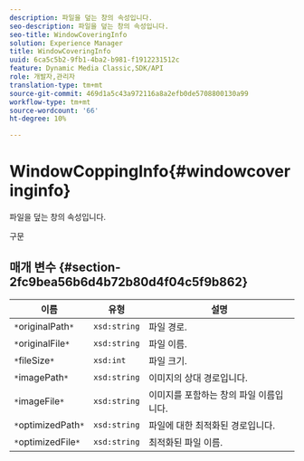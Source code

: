 ```yaml
---
description: 파일을 덮는 창의 속성입니다.
seo-description: 파일을 덮는 창의 속성입니다.
seo-title: WindowCoveringInfo
solution: Experience Manager
title: WindowCoveringInfo
uuid: 6ca5c5b2-9fb1-4ba2-b981-f1912231512c
feature: Dynamic Media Classic,SDK/API
role: 개발자,관리자
translation-type: tm+mt
source-git-commit: 469d1a5c43a972116a8a2efb0de5708800130a99
workflow-type: tm+mt
source-wordcount: '66'
ht-degree: 10%

---
```



# WindowCoppingInfo{#windowcoveringinfo}

파일을 덮는 창의 속성입니다.

구문

## 매개 변수 {#section-2fc9bea56b6d4b72b80d4f04c5f9b862}

| 이름 | 유형 | 설명 |
|---|---|---|
| `*`originalPath`*` | `xsd:string` | 파일 경로. |
| `*`originalFile`*` | `xsd:string` | 파일 이름. |
| `*`fileSize`*` | `xsd:int` | 파일 크기. |
| `*`imagePath`*` | `xsd:string` | 이미지의 상대 경로입니다. |
| `*`imageFile`*` | `xsd:string` | 이미지를 포함하는 창의 파일 이름입니다. |
| `*`optimizedPath`*` | `xsd:string` | 파일에 대한 최적화된 경로입니다. |
| `*`optimizedFile`*` | `xsd:string` | 최적화된 파일 이름. |

